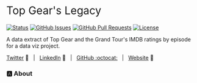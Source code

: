 <h1 style="font-weight:normal">
  Top Gear's Legacy 
</h1>

[![Status](https://www.repostatus.org/badges/latest/wip.svg)]() [![GitHub Issues](https://img.shields.io/github/issues/wjsutton/fastest_marathon_dressed_as.svg)](https://github.com/wjsutton/fastest_marathon_dressed_as/issues) [![GitHub Pull Requests](https://img.shields.io/github/issues-pr/wjsutton/fastest_marathon_dressed_as.svg)](https://github.com/wjsutton/fastest_marathon_dressed_as/pulls) [![License](https://img.shields.io/badge/license-MIT-blue.svg)](/LICENSE)

A data extract of Top Gear and the Grand Tour's IMDB ratings by episode for a data viz project.

[Twitter][Twitter] :speech_balloon:&nbsp;&nbsp;&nbsp;|&nbsp;&nbsp;&nbsp;[LinkedIn][LinkedIn] :necktie:&nbsp;&nbsp;&nbsp;|&nbsp;&nbsp;&nbsp;[GitHub :octocat:][GitHub]&nbsp;&nbsp;&nbsp;|&nbsp;&nbsp;&nbsp;[Website][Website] :link:

<!--
Quick Link 
-->

[Twitter]:https://twitter.com/WJSutton12
[LinkedIn]:https://www.linkedin.com/in/will-sutton-14711627/
[GitHub]:https://github.com/wjsutton
[Website]:https://wjsutton.github.io/

### :a: About


